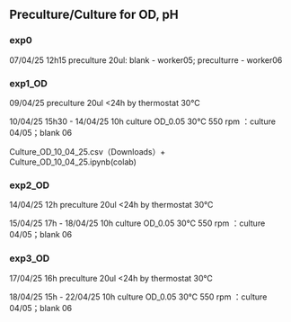 ## **Preculture/Culture for OD, pH**
### **exp0**
07/04/25 12h15 preculture 20ul: blank - worker05; preculturre - worker06

### **exp1_OD**
09/04/25 preculture 20ul <24h by thermostat 30℃

10/04/25 15h30 - 14/04/25 10h culture OD_0.05 30℃ 550 rpm ：culture 04/05；blank 06 

Culture_OD_10_04_25.csv（Downloads）+ Culture_OD_10_04_25.ipynb(colab)

### **exp2_OD**
14/04/25 12h preculture 20ul <24h by thermostat 30℃

15/04/25 17h - 18/04/25 10h culture OD_0.05 30℃ 550 rpm ：culture 04/05；blank 06

### **exp3_OD**
17/04/25 16h preculture 20ul <24h by thermostat 30℃

18/04/25 15h - 22/04/25 10h culture OD_0.05 30℃ 550 rpm ：culture 04/05；blank 06
